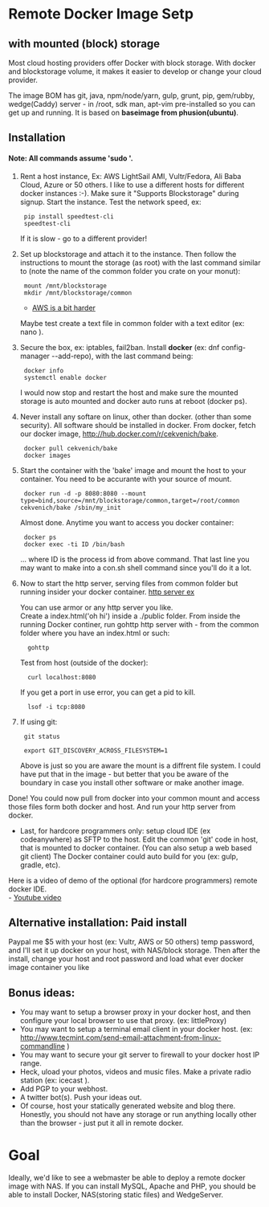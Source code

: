 # Remote Docker Image Setp
## with mounted (block) storage 


Most cloud hosting providers offer Docker with block storage. With docker and blockstorage volume, it makes it easier to develop or change your cloud provider. 

The image BOM has git, java, npm/node/yarn, gulp, grunt, pip, gem/rubby, wedge(Caddy) server - in /root, sdk man, apt-vim pre-installed so you can get up and running. It is based on __baseimage from phusion(ubuntu)__.


## Installation 

#### Note: All commands assume 'sudo '.

1. Rent a host instance, Ex: AWS LightSail AMI, Vultr/Fedora, Ali Baba Cloud, Azure or 50 others. I like to use a different hosts for different docker instances :-). Make sure it "Supports Blockstorage" during signup. Start the instance. Test the network speed, ex:

		pip install speedtest-cli
		speedtest-cli

	If it is slow - go to a different provider!

2. Set up blockstorage and attach it to the instance. Then follow the instructions to mount the storage (as root) with the last command similar to (note the name of the common folder you crate on your monut):

		mount /mnt/blockstorage
		mkdir /mnt/blockstorage/common
		
	- [AWS is a bit harder](http://archive.is/hehgz) 
	
	Maybe test create a text file in common folder with a text editor (ex: nano ).
	
2. Secure the box, ex: iptables, fail2ban. Install __docker__ (ex: dnf config-manager
    --add-repo), with the last command being:

		docker info
		systemctl enable docker

	I would now stop and restart the host and make sure the mounted storage is auto mounted and docker auto runs at reboot (docker ps).

1. Never install any softare on linux, other than docker. (other than some security). All software should be installed in docker. From docker, fetch our docker image, http://hub.docker.com/r/cekvenich/bake. 

		docker pull cekvenich/bake
		docker images


3. Start the container with the 'bake' image and mount the host to your container. You need to be accurante with your source of mount.

		docker run -d -p 8080:8080 --mount type=bind,source=/mnt/blockstorage/common,target=/root/common cekvenich/bake /sbin/my_init

	Almost done. Anytime you want to access you docker container:
	
		docker ps
	    docker exec -ti ID /bin/bash
	
	... where ID is the process id from above command. That last line you may want to make into a con.sh shell command since you'll do it a lot.

4. Now to start the http server, serving files from common folder but running insider your docker container.
	[http server ex](https://github.com/itang/gohttp) 
	
	You can use armor or any http server you like. 	    
	Create a index.html('oh hi') inside a ./public folder. From inside the running Docker continer, run gohttp http server with - from the common folder where you have an index.html or such:
	
	     gohttp

	Test from host (outside of the docker):

	     curl localhost:8080
	    
	 If you get a port in use error, you can get a pid to kill.
	 
		 lsof -i tcp:8080

5. If using git:

		git status
		
		export GIT_DISCOVERY_ACROSS_FILESYSTEM=1

	Above is just so you are aware the mount is a diffrent file system. I could have put that in the image - but better that you be aware of the boundary in case you install other software or make another image.

Done!
You could now pull from docker into your common mount and access those files form both docker and host. And run your http server from docker. 

- Last, for hardcore programmers only: setup cloud IDE (ex codeanywhere)  as SFTP to the host. Edit the common 'git' code in host, that is mounted to docker container.  (You can also setup a web based git client)
The Docker container could auto build for you (ex: gulp, gradle, etc). 
   
      
Here is a video of demo of the optional (for hardcore programmers) remote docker IDE.     
	- [Youtube video](http://youtu.be/0BkUom01XVc)


 

## Alternative installation: Paid install
Paypal me $5 with your host (ex: Vultr, AWS or 50 others) temp password, and I'll set it up docker on your host, with NAS/block storage.
Then after the install, change your host and root password and load what ever docker image container you like


## Bonus ideas: 

- You may want to setup a browser proxy in your docker host, and then configure your local browser to use that proxy. (ex: littleProxy)
- You may want to setup a terminal email client in your docker host.  (ex: http://www.tecmint.com/send-email-attachment-from-linux-commandline )
- You may want to secure your git server to firewall to your docker host IP range. 
- Heck, uload your photos, videos and music files. Make a private radio station (ex: icecast ).
- Add PGP to your webhost.
- A twitter bot(s). Push your ideas out.
- Of course, host your statically generated website and blog there.
Honestly, you should not have any storage or run anything locally other than the browser - just put it all in remote docker.


# Goal
Ideally, we'd like to see a webmaster be able to deploy a remote docker image with NAS. If you can install MySQL, Apache and PHP, you should be able to install Docker, NAS(storing static files) and WedgeServer.